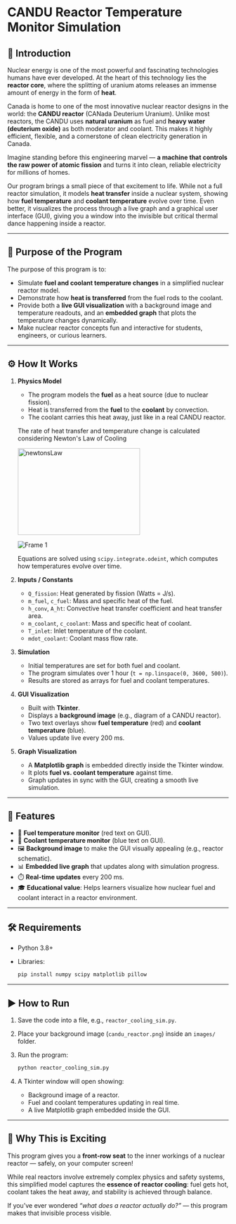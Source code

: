 # CANDU Reactor Temperature Monitor Simulation

## 🔎 Introduction

Nuclear energy is one of the most powerful and fascinating technologies humans have ever developed. At the heart of this technology lies the **reactor core**, where the splitting of uranium atoms releases an immense amount of energy in the form of **heat**.

Canada is home to one of the most innovative nuclear reactor designs in the world: the **CANDU reactor** (CANada Deuterium Uranium). Unlike most reactors, the CANDU uses **natural uranium** as fuel and **heavy water (deuterium oxide)** as both moderator and coolant. This makes it highly efficient, flexible, and a cornerstone of clean electricity generation in Canada.

Imagine standing before this engineering marvel — **a machine that controls the raw power of atomic fission** and turns it into clean, reliable electricity for millions of homes.

Our program brings a small piece of that excitement to life. While not a full reactor simulation, it models **heat transfer** inside a nuclear system, showing how **fuel temperature** and **coolant temperature** evolve over time. Even better, it visualizes the process through a live graph and a graphical user interface (GUI), giving you a window into the invisible but critical thermal dance happening inside a reactor.

---

## 🎯 Purpose of the Program

The purpose of this program is to:

* Simulate **fuel and coolant temperature changes** in a simplified nuclear reactor model.
* Demonstrate how **heat is transferred** from the fuel rods to the coolant.
* Provide both a **live GUI visualization** with a background image and temperature readouts, and an **embedded graph** that plots the temperature changes dynamically.
* Make nuclear reactor concepts fun and interactive for students, engineers, or curious learners.

---

## ⚙️ How It Works

1. **Physics Model**

   * The program models the **fuel** as a heat source (due to nuclear fission).
   * Heat is transferred from the **fuel** to the **coolant** by convection.
   * The coolant carries this heat away, just like in a real CANDU reactor.

   The rate of heat transfer and temperature change is calculated considering Newton's Law of Cooling

   <img width="278" height="197" alt="newtonsLaw" src="https://github.com/user-attachments/assets/abc2fda6-2b05-445b-9ee0-19afe96bb39c" />

    ![Frame 1](https://github.com/user-attachments/assets/909ff8b9-5593-4e0e-90dc-7f86aabf41f0)

   Equations are solved using `scipy.integrate.odeint`, which computes how temperatures evolve over time.

3. **Inputs / Constants**

   * `Q_fission`: Heat generated by fission (Watts = J/s).
   * `m_fuel`, `c_fuel`: Mass and specific heat of the fuel.
   * `h_conv`, `A_ht`: Convective heat transfer coefficient and heat transfer area.
   * `m_coolant`, `c_coolant`: Mass and specific heat of coolant.
   * `T_inlet`: Inlet temperature of the coolant.
   * `mdot_coolant`: Coolant mass flow rate.

4. **Simulation**

   * Initial temperatures are set for both fuel and coolant.
   * The program simulates over 1 hour (`t = np.linspace(0, 3600, 500)`).
   * Results are stored as arrays for fuel and coolant temperatures.

5. **GUI Visualization**

   * Built with **Tkinter**.
   * Displays a **background image** (e.g., diagram of a CANDU reactor).
   * Two text overlays show **fuel temperature** (red) and **coolant temperature** (blue).
   * Values update live every 200 ms.

6. **Graph Visualization**

   * A **Matplotlib graph** is embedded directly inside the Tkinter window.
   * It plots **fuel vs. coolant temperature** against time.
   * Graph updates in sync with the GUI, creating a smooth live simulation.

---

## 🚀 Features

* 🔴 **Fuel temperature monitor** (red text on GUI).
* 🔵 **Coolant temperature monitor** (blue text on GUI).
* 🖼️ **Background image** to make the GUI visually appealing (e.g., reactor schematic).
* 📊 **Embedded live graph** that updates along with simulation progress.
* ⏱️ **Real-time updates** every 200 ms.
* 🎓 **Educational value**: Helps learners visualize how nuclear fuel and coolant interact in a reactor environment.

---

## 🛠️ Requirements

* Python 3.8+
* Libraries:

  ```bash
  pip install numpy scipy matplotlib pillow
  ```

---

## ▶️ How to Run

1. Save the code into a file, e.g., `reactor_cooling_sim.py`.
2. Place your background image (`candu_reactor.png`) inside an `images/` folder.
3. Run the program:

   ```bash
   python reactor_cooling_sim.py
   ```
4. A Tkinter window will open showing:

   * Background image of a reactor.
   * Fuel and coolant temperatures updating in real time.
   * A live Matplotlib graph embedded inside the GUI.

---

## 🌟 Why This is Exciting

This program gives you a **front-row seat** to the inner workings of a nuclear reactor — safely, on your computer screen!

While real reactors involve extremely complex physics and safety systems, this simplified model captures the **essence of reactor cooling**: fuel gets hot, coolant takes the heat away, and stability is achieved through balance.

If you’ve ever wondered *“what does a reactor actually do?”* — this program makes that invisible process visible.
